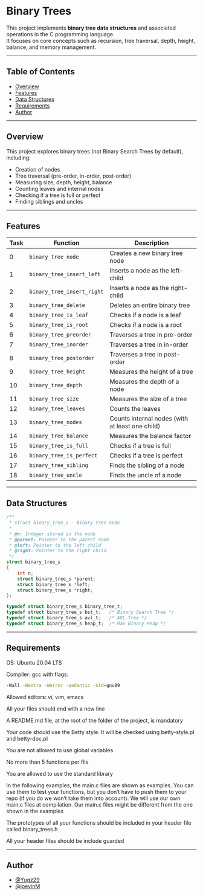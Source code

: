 # Binary Trees

This project implements **binary tree data structures** and associated operations in the C programming language.  
It focuses on core concepts such as recursion, tree traversal, depth, height, balance, and memory management.

---

## Table of Contents

- [Overview](#overview)
- [Features](#features)
- [Data Structures](#data-structures)
- [Requirements](#requirements)
- [Author](#author)

---

## Overview

This project explores binary trees (not Binary Search Trees by default), including:

- Creation of nodes
- Tree traversal (pre-order, in-order, post-order)
- Measuring size, depth, height, balance
- Counting leaves and internal nodes
- Checking if a tree is full or perfect
- Finding siblings and uncles

---

## Features

| Task | Function | Description |
|------|----------|-------------|
| 0    | `binary_tree_node` | Creates a new binary tree node |
| 1    | `binary_tree_insert_left` | Inserts a node as the left-child |
| 2    | `binary_tree_insert_right` | Inserts a node as the right-child |
| 3    | `binary_tree_delete` | Deletes an entire binary tree |
| 4    | `binary_tree_is_leaf` | Checks if a node is a leaf |
| 5    | `binary_tree_is_root` | Checks if a node is a root |
| 6    | `binary_tree_preorder` | Traverses a tree in pre-order |
| 7    | `binary_tree_inorder` | Traverses a tree in in-order |
| 8    | `binary_tree_postorder` | Traverses a tree in post-order |
| 9    | `binary_tree_height` | Measures the height of a tree |
| 10   | `binary_tree_depth` | Measures the depth of a node |
| 11   | `binary_tree_size` | Measures the size of a tree |
| 12   | `binary_tree_leaves` | Counts the leaves |
| 13   | `binary_tree_nodes` | Counts internal nodes (with at least one child) |
| 14   | `binary_tree_balance` | Measures the balance factor |
| 15   | `binary_tree_is_full` | Checks if a tree is full |
| 16   | `binary_tree_is_perfect` | Checks if a tree is perfect |
| 17   | `binary_tree_sibling` | Finds the sibling of a node |
| 18   | `binary_tree_uncle` | Finds the uncle of a node |

---

## Data Structures

```c
/**
 * struct binary_tree_s - Binary tree node
 *
 * @n: Integer stored in the node
 * @parent: Pointer to the parent node
 * @left: Pointer to the left child
 * @right: Pointer to the right child
 */
struct binary_tree_s
{
    int n;
    struct binary_tree_s *parent;
    struct binary_tree_s *left;
    struct binary_tree_s *right;
};

typedef struct binary_tree_s binary_tree_t;
typedef struct binary_tree_s bst_t;   /* Binary Search Tree */
typedef struct binary_tree_s avl_t;   /* AVL Tree */
typedef struct binary_tree_s heap_t;  /* Max Binary Heap */
```

---

## Requirements

OS: Ubuntu 20.04 LTS

Compiler: gcc with flags:

```bash
-Wall -Wextra -Werror -pedantic -std=gnu89
```
Allowed editors: vi, vim, emacs

All your files should end with a new line

A README.md file, at the root of the folder of the project, is mandatory

Your code should use the Betty style. It will be checked using betty-style.pl and betty-doc.pl

You are not allowed to use global variables

No more than 5 functions per file

You are allowed to use the standard library

In the following examples, the main.c files are shown as examples. You can use them to test your functions, but you don’t have to push them to your repo (if you do we won’t take them into account). We will use our own main.c files at compilation. Our main.c files might be different from the one shown in the examples

The prototypes of all your functions should be included in your header file called binary_trees.h

All your header files should be include guarded


---

## Author
- [@Yugz29](https://github.com/Yugz29)
- [@joevinM](https://www.github.com/joevinM)